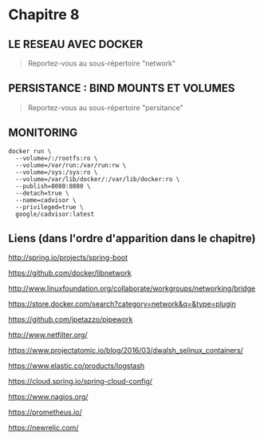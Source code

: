 # Chapitre 8

## LE RESEAU AVEC DOCKER

> Reportez-vous au sous-répertoire "network"

## PERSISTANCE : BIND MOUNTS ET VOLUMES

> Reportez-vous au sous-répertoire "persitance"

## MONITORING

```
docker run \
  --volume=/:/rootfs:ro \
  --volume=/var/run:/var/run:rw \
  --volume=/sys:/sys:ro \
  --volume=/var/lib/docker/:/var/lib/docker:ro \
  --publish=8080:8080 \
  --detach=true \
  --name=cadvisor \
  --privileged=true \
  google/cadvisor:latest
```

## Liens (dans l'ordre d'apparition dans le chapitre)

http://spring.io/projects/spring-boot 

https://github.com/docker/libnetwork

http://www.linuxfoundation.org/collaborate/workgroups/networking/bridge

https://store.docker.com/search?category=network&q=&type=plugin 

https://github.com/jpetazzo/pipework

http://www.netfilter.org/

https://www.projectatomic.io/blog/2016/03/dwalsh_selinux_containers/ 

https://www.elastic.co/products/logstash

https://cloud.spring.io/spring-cloud-config/ 

https://www.nagios.org/ 

https://prometheus.io/ 

https://newrelic.com/

